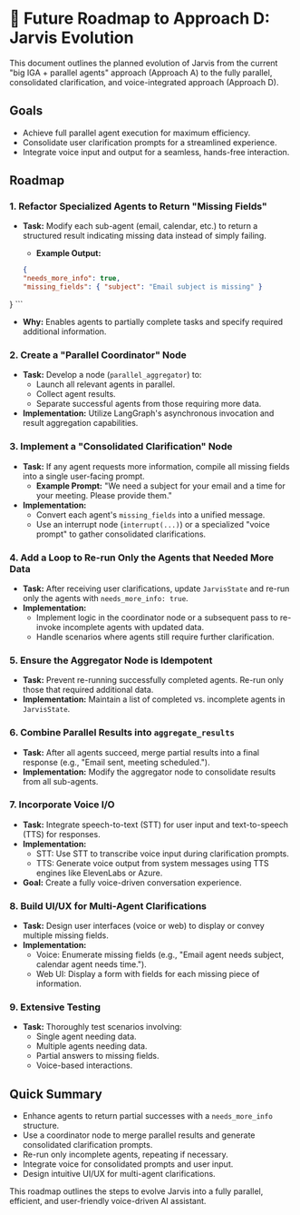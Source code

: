 # 🏁 Future Roadmap to Approach D: Jarvis Evolution

This document outlines the planned evolution of Jarvis from the current "big IGA + parallel agents" approach (Approach A) to the fully parallel, consolidated clarification, and voice-integrated approach (Approach D).

## Goals

* Achieve full parallel agent execution for maximum efficiency.
* Consolidate user clarification prompts for a streamlined experience.
* Integrate voice input and output for a seamless, hands-free interaction.

## Roadmap

### 1\. Refactor Specialized Agents to Return "Missing Fields"

* **Task:** Modify each sub-agent (email, calendar, etc.) to return a structured result indicating missing data instead of simply failing.
    * **Example Output:**

    ``` json
    {
  "needs_more_info": true,
  "missing_fields": { "subject": "Email subject is missing" }
}
    ```

* **Why:** Enables agents to partially complete tasks and specify required additional information.

### 2\. Create a "Parallel Coordinator" Node

* **Task:** Develop a node (`parallel_aggregator`) to:
    * Launch all relevant agents in parallel.
    * Collect agent results.
    * Separate successful agents from those requiring more data.
* **Implementation:** Utilize LangGraph's asynchronous invocation and result aggregation capabilities.

### 3\. Implement a "Consolidated Clarification" Node

* **Task:** If any agent requests more information, compile all missing fields into a single user-facing prompt.
    * **Example Prompt:** "We need a subject for your email and a time for your meeting. Please provide them."
* **Implementation:**
    * Convert each agent's `missing_fields` into a unified message.
    * Use an interrupt node (`interrupt(...)`) or a specialized "voice prompt" to gather consolidated clarifications.

### 4\. Add a Loop to Re\-run Only the Agents that Needed More Data

* **Task:** After receiving user clarifications, update `JarvisState` and re-run only the agents with `needs_more_info: true`.
* **Implementation:**
    * Implement logic in the coordinator node or a subsequent pass to re-invoke incomplete agents with updated data.
    * Handle scenarios where agents still require further clarification.

### 5\. Ensure the Aggregator Node is Idempotent

* **Task:** Prevent re-running successfully completed agents. Re-run only those that required additional data.
* **Implementation:** Maintain a list of completed vs. incomplete agents in `JarvisState`.

### 6\. Combine Parallel Results into `aggregate_results`

* **Task:** After all agents succeed, merge partial results into a final response (e.g., "Email sent, meeting scheduled.").
* **Implementation:** Modify the aggregator node to consolidate results from all sub-agents.

### 7\. Incorporate Voice I/O

* **Task:** Integrate speech-to-text (STT) for user input and text-to-speech (TTS) for responses.
* **Implementation:**
    * STT: Use STT to transcribe voice input during clarification prompts.
    * TTS: Generate voice output from system messages using TTS engines like ElevenLabs or Azure.
* **Goal:** Create a fully voice-driven conversation experience.

### 8\. Build UI/UX for Multi\-Agent Clarifications

* **Task:** Design user interfaces (voice or web) to display or convey multiple missing fields.
* **Implementation:**
    * Voice: Enumerate missing fields (e.g., "Email agent needs subject, calendar agent needs time.").
    * Web UI: Display a form with fields for each missing piece of information.

### 9\. Extensive Testing

* **Task:** Thoroughly test scenarios involving:
    * Single agent needing data.
    * Multiple agents needing data.
    * Partial answers to missing fields.
    * Voice-based interactions.

## Quick Summary

* Enhance agents to return partial successes with a `needs_more_info` structure.
* Use a coordinator node to merge parallel results and generate consolidated clarification prompts.
* Re-run only incomplete agents, repeating if necessary.
* Integrate voice for consolidated prompts and user input.
* Design intuitive UI/UX for multi-agent clarifications.

This roadmap outlines the steps to evolve Jarvis into a fully parallel, efficient, and user-friendly voice-driven AI assistant.